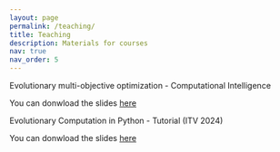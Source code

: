 ```yaml
---
layout: page
permalink: /teaching/
title: Teaching
description: Materials for courses 
nav: true
nav_order: 5
---
```


Evolutionary multi-objective optimization - Computational Intelligence

You can donwload the slides [here](/assets/pdf/CI_Evocom.pdf)



Evolutionary Computation in Python - Tutorial (ITV 2024)

You can donwload the slides [here](/assets/pdf/CI_Evocom.pdf)
